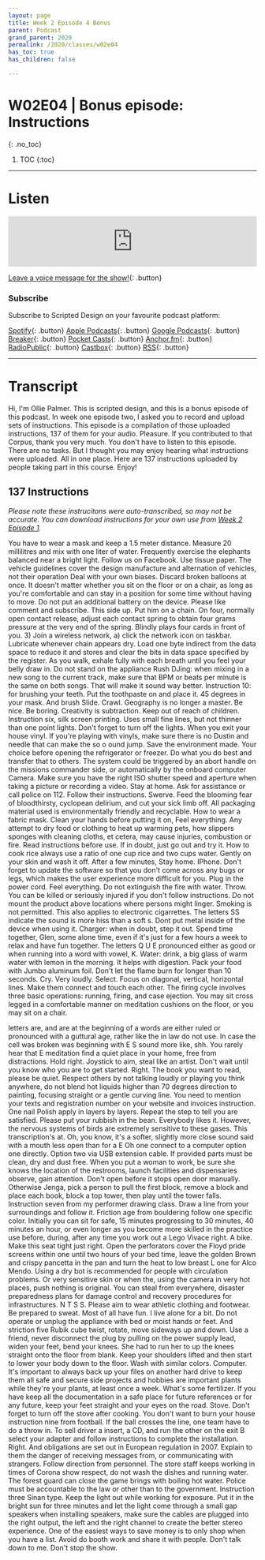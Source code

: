 ```yaml
---
layout: page
title: Week 2 Episode 4 Bonus
parent: Podcast
grand_parent: 2020
permalink: /2020/classes/w02e04
has_toc: true
has_children: false

---
```


# W02E04 | Bonus episode: Instructions
{: .no_toc}

1. TOC
{:toc}


---

# Listen

<iframe src="https://anchor.fm/scripteddesign/embed/episodes/S01-W02-E04-Scripted-Design--Week-2-BONUS-ekqo9f" height="102px" width="100%" frameborder="0" scrolling="no"></iframe>

<br>

[Leave a voice message for the show!](https://anchor.fm/scripteddesign/message){: .button}

### Subscribe

Subscribe to Scripted Design on your favourite podcast platform:

[Spotify](https://open.spotify.com/show/3sYD3KyPJXnIHUY2m2uFcy){: .button} [Apple Podcasts](https://podcasts.apple.com/nl/podcast/scripted-design/id1533696064?l=en){: .button} [Google Podcasts](https://www.google.com/podcasts?feed=aHR0cHM6Ly9hbmNob3IuZm0vcy8zN2QzMjZjNC9wb2RjYXN0L3Jzcw==){: .button} [Breaker](https://breaker.audio/scripted-design){: .button} [Pocket Casts](https://pca.st/h40ivs5f){: .button} [Anchor.fm](https://anchor.fm/scripteddesign){: .button} [RadioPublic](https://radiopublic.com/scripted-design-WaxpdP){: .button} [Castbox](https://castbox.fm/channel/Scripted-Design-id3371338){: .button} [RSS](https://anchor.fm/s/37d326c4/podcast/rss){: .button}

---

# Transcript

Hi, I'm Ollie Palmer. This is scripted design, and this is a bonus episode of this podcast. In week one episode two, I asked you to record and upload sets of instructions. This episode is a compilation of those uploaded instructions, 137 of them for your audio. Pleasure. If you contributed to that Corpus, thank you very much.
You don't have to listen to this episode. There are no tasks. But I thought you may enjoy hearing what instructions were uploaded. All in one place. Here are 137 instructions uploaded by people taking part in this course. Enjoy!

## 137 Instructions

_Please note these instrucitons were auto-transcribed, so may not be accurate. You can download instructions for your own use from [Week 2 Episode 1](/2020/classes/w02e01)._

You have to wear a mask and keep a 1.5 meter distance.
Measure 20 millilitres and mix with one liter of water.
Frequently exercise the elephants balanced near a bright light.
Follow us on Facebook.
Use tissue paper.
The vehicle guidelines cover the design manufacture and alternation of vehicles, not their operation
Deal with your own biases.
Discard broken balloons at once.
It doesn't matter whether you sit on the floor or on a chair, as long as you're comfortable and can stay in a position for some time without having to move.
Do not put an additional battery on the device.
Please like comment and subscribe.
This side up.
Put him
on a chain.
On four, normally open contact release, adjust each contact spring to obtain four grams pressure at the very end of the spring.
Blindly plays four cards in front of you.
3) Join a wireless network, a) click the network icon on taskbar.
Lubricate whenever chain appears dry.
Load one byte indirect from the data space to reduce it and stores and clear the bits in data space specified by the register.
As you walk, exhale fully with each breath until you feel your belly draw in.
Do not stand on the appliance
Rush
DJing: when mixing in a new song to the current track, make sure that BPM or beats per minute is the same on both songs. That will make it sound way better.
Instruction 10: for brushing your teeth. Put the toothpaste on and place it. 45 degrees in your mask. And brush
Slide.
Crawl.
Geography is no longer a master.
Be nice.
Be boring.
Creativity is subtraction.
Keep out of reach of children.
Instruction six, silk screen printing. Uses small fine lines, but not thinner than one point
lights. Don't forget to turn off the lights. When you exit your house vinyl. If you're playing with vinyls, make sure there is no Dustin and needle that can make the so o ound jump.
Save the environment made. Your choice before opening the refrigerator or freezer.
Do what you do best and transfer that to others.
The system could be triggered by an abort handle on the missions commander side, or automatically by the onboard computer
Camera. Make sure you have the right ISO shutter speed and aperture when taking a picture or recording a video.
Stay at home.
Ask for assistance or call police on 112. Follow their instructions.
Swerve.
Feed the blooming fear of bloodthirsty, cyclopean delirium, and cut your sick limb off.
All packaging material used is environmentally friendly and recyclable.
How to wear a fabric mask.
Clean your hands before putting it on,
Feel everything.
Any attempt to dry food or clothing to heat up warming pets, how slippers sponges with cleaning cloths, et cetera, may cause injuries, combustion or fire.
Read instructions before use.
If in doubt, just go out and try it.
How to cook rice always use a ratio of one cup rice and two cups water.
Gently on your skin and wash it off. After a few minutes,
Stay home.
IPhone. Don't forget to update the software so that you don't come across any bugs or legs, which makes the user experience more difficult for you.
Plug in the power cord.
Feel everything.
Do not extinguish the fire with water.
Throw.
You can be killed or seriously injured if you don't follow instructions.
Do not mount the product above locations where persons might linger.
Smoking is not permitted. This also applies to electronic cigarrettes.
The letters SS indicate the sound is more hiss than a soft s.
Dont put metal inside of the device when using it.
Charger: when in doubt, step it out.
Spend time together, Glen, some alone time, even if it's just for a few hours a week to relax and have fun together.
The letters Q U E pronounced either as good or when running into a word with vowel, K.
Water: drink, a big glass of warm water with lemon in the morning. It helps with digestion.
Pack your food with Jumbo aluminum foil.
Don't let the flame burn for longer than 10 seconds.
Cry. Very loudly.
Select.
Focus on diagonal, vertical, horizontal lines. Make them connect and touch each other.
The firing cycle involves three basic operations: running, firing, and case ejection.
You may sit cross legged in a comfortable manner on meditation cushions on the floor, or you may sit on a chair.

letters are, and are at the beginning of a words are either ruled or pronounced with a guttural age, rather like the in
law
do not use. In case the cell was broken
was beginning with E S sound more like, shh. You rarely hear that E
meditation
find a
quiet place in your home, free from distractions.
Hold
right. Joystick
to aim, steal like
an artist.
Don't wait until you know who you are to
get started. Right. The book
you want to read,
please be quiet.
Respect others by not talking loudly or playing you think anywhere,
do not
blend hot liquids higher than 70 degrees
direction to
painting, focusing
straight or a gentle curving line.
You need to mention your texts and registration number on your website and invoices
instruction. One nail Polish apply in layers by layers. Repeat the step to tell you are satisfied.
Please put your rubbish in the bean. Everybody likes it.
However, the nervous systems of birds are extremely sensitive to these gases.
This transcription's
at.
Oh, you know, it's a softer, slightly more
close sound
said with a mouth less open
than for a E Oh
one connect to a computer option one directly. Option two via USB extension cable.
If provided parts must
be clean, dry and dust
free.
When you put a woman to work, be sure she knows the location of the restrooms, launch facilities and dispensaries
observe,
gain attention.
Don't open before it stops open door manually. Otherwise
Jenga, pick a person to pull the first block, remove a block and place each book, block a top tower, then play until the
tower falls.
Instruction seven from my performer drawing class.
Draw a line
from your surroundings and follow it.
Friction age
from bouldering follow one specific color.
Initially you can sit for safe, 15 minutes progressing to 30 minutes, 40 minutes an hour, or even longer as you become more skilled in the practice
use before, during, after any time you work out
a
Lego Vivace right. A bike.
Make this seat tight just right.
Open the perforators cover
the Floyd pride screens within one until two hours of your bed
time,
leave the golden Brown and crispy pancetta in the pan and turn the heat
to low
breast
L one
for Alco Mendo.
Using a dry bot is recommended for people with circulation problems. Or very sensitive skin or when the, using the camera in very hot places,
push
nothing is original. You can steal from everywhere,
disaster preparedness plans for damage control and recovery procedures for infrastructures. N T S S.
Please aim to wear
athletic clothing
and footwear.
Be prepared to sweat. Most of all have fun.
I live alone for a bit.
Do
not operate or unplug the appliance with bed or moist hands or feet.
And striction five Rubik cube
twist,
rotate, move sideways up and
down.
Use a friend,
never disconnect the plug by pulling on the power supply lead,
widen your feet, bend your knees.
She had to run her to up the knees straight onto the floor from blank. Keep your shoulders lifted and then start to lower your body down to the floor.
Wash with similar colors.
Computer. It's important to always back up your files on another hard drive to keep them all safe and secure
side projects and hobbies are
important plants
while they're your plants, at least once a week.
What's some fertilizer. If you have
keep all the documentation in a safe place for future references or for any future,
keep your feet straight and your eyes on the road.
Stove.
Don't forget to turn off the stove after cooking. You don't want to burn your house
instruction nine from
football.
If the ball crosses the line, one team have to do a throw
in.
To
sell driver a insert, a CD, and run the other on
the exit B select your adapter
and follow instructions to complete the installation.
Right.
And obligations are set out in European regulation in 2007.
Explain to them the danger of receiving messages from, or communicating with strangers.
Follow direction from personnel.
The store staff keeps working in times of Corona show respect,
do not wash the dishes and running water.
The forest guard can close the game
brings with boiling hot water.
Police must be accountable to the law or other than to the government.
Instruction three Sinan type. Keep the light out while working for exposure.
Put it in the bright sun for three minutes
and let the light come through a small gap speakers
when installing speakers, make sure the cables are plugged into the right output, the left and the right channel to create the better stereo experience.
One of
the easiest ways to save money is to only shop when you have a
list.
Avoid
do booth work and share it
with people.
Don't talk down to me.
Don't stop the show.
